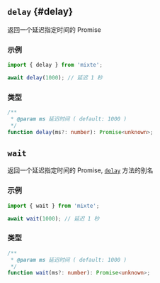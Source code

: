 ## `delay` {#delay}

返回一个延迟指定时间的 Promise

### 示例

```ts
import { delay } from 'mixte';

await delay(1000); // 延迟 1 秒
```

### 类型

```ts
/**
 * @param ms 延迟时间 ( default: 1000 )
 */
function delay(ms?: number): Promise<unknown>;
```

## `wait`

返回一个延迟指定时间的 Promise, [`delay`](#delay-fn) 方法的别名

### 示例

```ts
import { wait } from 'mixte';

await wait(1000); // 延迟 1 秒
```

### 类型

```ts
/**
 * @param ms 延迟时间 ( default: 1000 )
 */
function wait(ms?: number): Promise<unknown>;
```
